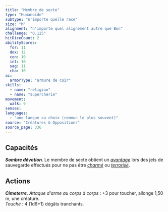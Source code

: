 ```yaml
---
title: "Membre de secte"
type: "Humanoïde"
subtype: "n'importe quelle race"
size: "M"
alignment: "n'importe quel alignement autre que Bon"
challenge: "0.125"
hitDiceCount: 2
abilityScores:
  for: 11
  dex: 12
  con: 10
  int: 10
  sag: 11
  cha: 10
ac: 
  armorType: "armure de cuir"
skills: 
  - name: "religion"
  - name: "supercherie"
movement: 
  walk: 9
senses: 
languages: 
  - "une langue au choix (commun le plus souvent)"
source: "Créatures & Oppositions"
source_page: 336
---
```

## Capacités
_**Sombre dévotion**_. Le membre de secte obtient un [_avantage_](/utiliser-les-caracteristiques/#avantage-et-desavantage) lors des jets de sauvegarde effectués pour ne pas être [_charmé_](/gerer-la-sante-du-personnage/#charme) ou [_terrorisé_](/gerer-la-sante-du-personnage/#terrorise).

## Actions
_**Cimeterre**_. _Attaque d'arme au corps à corps_ : +3 pour toucher, allonge 1,50 m, une créature.  
_Touché_ : 4 (1d6+1) dégâts tranchants.
